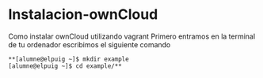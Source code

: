 # Instalacion-ownCloud
Como instalar ownCloud utilizando vagrant
Primero entramos en la terminal de tu ordenador escribimos el siguiente comando 
```console 
**[alumne@elpuig ~]$ mkdir example
[alumne@elpuig ~]$ cd example/**
```
